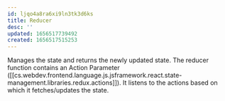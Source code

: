 ```yaml
---
id: ljqo4a8ra6xi9ln3tk3d6ks
title: Reducer
desc: ''
updated: 1656517739492
created: 1656517515253
---
```


Manages the state and returns the newly updated state. The reducer function contains an Action Parameter ([[cs.webdev.frontend.language.js.jsframework.react.state-management.libraries.redux.actions]]). It listens to the actions based on which it fetches/updates the state.
